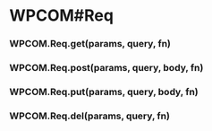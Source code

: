 
# WPCOM#Req

### WPCOM.Req.get(params, query, fn)

### WPCOM.Req.post(params, query, body, fn)

### WPCOM.Req.put(params, query, body, fn)

### WPCOM.Req.del(params, query, fn)